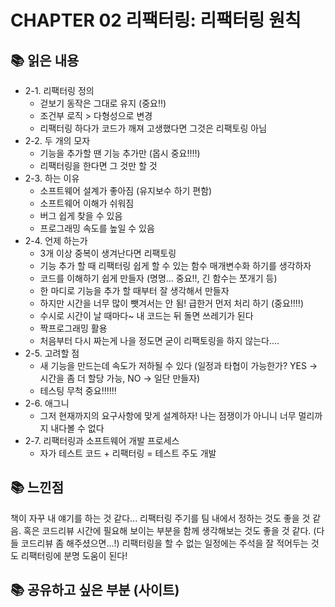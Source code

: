 # CHAPTER 02 리팩터링: 리팩터링 원칙

## 📚 읽은 내용

- 2-1. 리팩터링 정의
  - 걷보기 동작은 그대로 유지 (중요‼️)
  - 조건부 로직 > 다형성으로 변경
  - 리팩터링 하다가 코드가 깨져 고생했다면 그것은 리팩토링 아님
- 2-2. 두 개의 모자
  - 기능을 추가할 땐 기능 추가만 (몹시 중요‼️‼️)
  - 리팩터링을 한다면 그 것만 할 것
- 2-3. 하는 이유
  - 소프트웨어 설계가 좋아짐 (유지보수 하기 편함)
  - 소프트웨어 이해가 쉬워짐
  - 버그 쉽게 찾을 수 있음
  - 프로그래밍 속도를 높일 수 있음
- 2-4. 언제 하는가
  - 3개 이상 중복이 생겨난다면 리팩토링
  - 기능 추가 할 때 리팩터링 쉽게 할 수 있는 함수 매개변수화 하기를 생각하자
  - 코드를 이해하기 쉽게 만들자 (명명... 중요‼️, 긴 함수는 쪼개기 등)
  - 한 마디로 기능을 추가 할 때부터 잘 생각해서 만들자
  - 하지만 시간을 너무 많이 뺏겨서는 안 됨! 급한거 먼저 처리 하기 (중요‼️‼️)
  - 수시로 시간이 날 때마다~ 내 코드는 뒤 돌면 쓰레기가 된다
  - 짝프로그래밍 활용
  - 처음부터 다시 짜는게 나을 정도면 굳이 리팩토링을 하지 않는다....
- 2-5. 고려할 점
  - 새 기능을 만드는데 속도가 저하될 수 있다 (일정과 타협이 가능한가? YES -> 시간을 좀 더 할당 가능, NO -> 일단 만들자)
  - 테스팅 무척 중요‼️‼️‼️
- 2-6. 애그니
  - 그저 현재까지의 요구사항에 맞게 설계하자! 나는 점쟁이가 아니니 너무 멀리까지 내다볼 수 없다
- 2-7. 리팩터링과 소프트웨어 개발 프로세스
  - 자가 테스트 코드 + 리팩터링 = 테스트 주도 개발

## 📚 느낀점

책이 자꾸 내 얘기를 하는 것 같다...
리팩터링 주기를 팀 내에서 정하는 것도 좋을 것 같음.
혹은 코드리뷰 시간에 필요해 보이는 부분을 함께 생각해보는 것도 좋을 것 같다. (다들 코드리뷰 좀 해주셨으면...!)
리팩터링을 할 수 없는 일정에는 주석을 잘 적어두는 것도 리팩터링에 분명 도움이 된다!

## 📚 공유하고 싶은 부분 (사이트)
